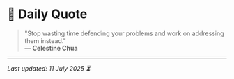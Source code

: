 # 📜 Daily Quote

> "Stop wasting time defending your problems and work on addressing them instead."  
> — **Celestine Chua**

---

_Last updated: 11 July 2025 ⏳_
